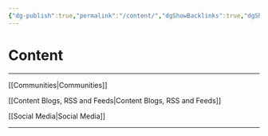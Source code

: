```yaml
---
{"dg-publish":true,"permalink":"/content/","dgShowBacklinks":true,"dgShowLocalGraph":true}
---
```



# Content

---

[[Communities|Communities]]

[[Content Blogs, RSS and Feeds|Content Blogs, RSS and Feeds]]

[[Social Media|Social Media]]

---